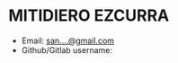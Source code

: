 # MITIDIERO EZCURRA

- Email: san....@gmail.com
- Github/Gitlab username: <INSERTE AQUI SU NOMBRE DE USUARIO>
